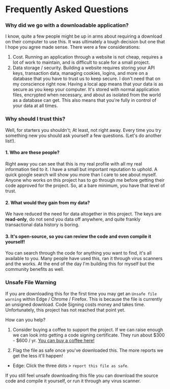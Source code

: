 # Frequently Asked Questions

### Why did we go with a downloadable application?

I know, quite a few people might be up in arms about requiring a download on their computer to use this. It was ultimately a tough decision but one that I hope you agree made sense. There were a few considerations:

1. Cost. Running an application through a website is not cheap, requires a lot of work to maintain, and is difficult to scale for a small project.
2. Data storage / security. Building a website requires storing your API keys, transaction data, managing cookies, logins, and more on a database that you have to trust us to keep secure. I don't need that on my conscience right now. Having a local app means that your data is as secure as you keep your computer. It's stored with normal application files, encrypted when necessary, and about as isolated from the world as a database can get. This also means that you're fully in control of your data at all times.

### Why should I trust this?

Well, for starters you shouldn't; At least, not right away. Every time you try something new you should ask yourself a few questions. \(Let's do another list!\).

#### 1. Who are these people?

Right away you can see that this is my real profile with all my real information tied to it. I have a small but important reputation to uphold. A quick google search will show you more than I care to see about myself. Anyone who works on this project has to go through me before getting their code approved for the project. So, at a bare minimum, you have that level of trust.

#### 2. What would they gain from my data?

We have reduced the need for data altogether in this project. The keys are **read-only**, do not send you data off anywhere, and quite frankly transactional data history is boring.

#### 3. It's open-source, so you can review the code and even compile it yourself!

You can search through the code for anything you want to find, it's all available to you. Many people have used this, ran it through virus scanners and the works. At the end of the day I'm building this for myself but the community benefits as well.

### Unsafe File Warning

If you are downloading this for the first time you may get an `Unsafe file warning` within Edge / Chrome / Firefox. This is because the file is currently an unsigned download. Code Signing costs money and takes time. Unfortunately, this project has not reached that point yet.

How can you help? 

1. Consider buying a coffee to support the project. If we can raise enough we can look into getting a code signing certificate. They run about $300 - $600 / yr. [You can buy a coffee here!](https://www.buymeacoffee.com/ColtonS) 

2. Flag the file as safe once you've downloaded this. The more reports we get the less it'll happen!

* Edge: Click the three dots &gt; `report this file as safe`. 

If you still feel unsafe downloading this file you can download the source code and compile it yourself, or run it through any virus scanner.

